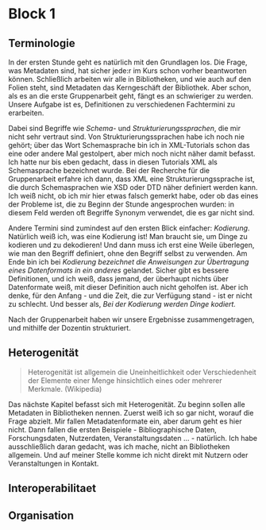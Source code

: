 # Block 1

## Terminologie

In der ersten Stunde geht es natürlich mit den Grundlagen los. Die Frage, was Metadaten sind, hat sicher jede:r im Kurs schon vorher beantworten können. Schließlich arbeiten wir alle in Bibliotheken, und wie auch auf den Folien steht, sind Metadaten das Kerngeschäft der Bibliothek. Aber schon, als es an die erste Gruppenarbeit geht, fängt es an schwieriger zu werden. Unsere Aufgabe ist es, Definitionen zu verschiedenen Fachtermini zu erarbeiten. 

Dabei sind Begriffe wie _Schema_- und _Strukturierungssprachen_, die mir nicht sehr vertraut sind. Von Strukturierungssprachen habe ich noch nie gehört; über das Wort Schemasprache bin ich in XML-Tutorials schon das eine oder andere Mal gestolpert, aber mich noch nicht näher damit befasst. Ich hatte nur bis eben gedacht, dass in diesen Tutorials XML als Schemasprache bezeichnet wurde. Bei der Recherche für die Gruppenarbeit erfahre ich dann, dass XML eine Strukturierungssprache ist, die durch Schemasprachen wie XSD oder DTD näher definiert werden kann. Ich weiß nicht, ob ich mir hier etwas falsch gemerkt habe, oder ob das eines der Probleme ist, die zu Beginn der Stunde angesprochen wurden: in diesem Feld werden oft Begriffe Synonym verwendet, die es gar nicht sind.

Andere Termini sind zumindest auf den ersten Blick einfacher: _Kodierung_. Natürlich weiß ich, was eine Kodierung ist! Man braucht sie, um Dinge zu kodieren und zu dekodieren! Und dann muss ich erst eine Weile überlegen, wie man den Begriff definiert, ohne den Begriff selbst zu verwenden. Am Ende bin ich bei _Kodierung bezeichnet die Anweisungen zur Übertragung eines Datenformats in ein anderes_ gelandet. Sicher gibt es bessere Definitionen, und ich weiß, dass jemand, der überhaupt nichts über Datenformate weiß, mit dieser Definition auch nicht geholfen ist. Aber ich denke, für den Anfang - und die Zeit, die zur Verfügung stand -  ist er nicht zu schlecht. Und besser als, _Bei der Kodierung werden Dinge kodiert._

Nach der Gruppenarbeit haben wir unsere Ergebnisse zusammengetragen, und mithilfe der Dozentin strukturiert. 


## Heterogenität

> Heterogenität ist allgemein die Uneinheitlichkeit oder Verschiedenheit der Elemente einer Menge hinsichtlich eines oder mehrerer Merkmale. 
(Wikipedia)

Das nächste Kapitel befasst sich mit Heterogenität. Zu beginn sollen alle Metadaten in Bibliotheken nennen. Zuerst weiß ich so gar nicht, worauf die Frage abzielt. Mir fallen Metadatenformate ein, aber darum geht es hier nicht. Dann fallen die ersten Beispiele - Bibliographische Daten, Forschungsdaten, Nutzerdaten, Veranstaltungsdaten ... - natürlich. Ich habe ausschließlich daran gedacht, was ich mache, nicht an Bibliotheken allgemein. Und auf meiner Stelle komme ich nicht direkt mit Nutzern oder Veranstaltungen in Kontakt. 



## Interoperabilitaet


## Organisation

